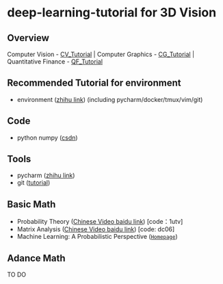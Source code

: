 # deep-learning-tutorial for 3D Vision

## Overview
Computer Vision - [CV_Tutorial](topics/CV_Tutorial.md) | Computer Graphics - [CG_Tutorial](topics/CG_Tutorial.md)
| Quantitative Finance - [QF_Tutorial](topics/QF_Tutorial.md)

## Recommended Tutorial for environment
* environment ([zhihu link](https://zhuanlan.zhihu.com/p/112360461)) (including pycharm/docker/tmux/vim/git)

## Code
* python numpy ([csdn](https://blog.csdn.net/minione_2016/article/details/53261273))

## Tools
* pycharm ([zhihu link](https://www.zhihu.com/question/37787004/answer/1617330194))
* git ([tutorial](https://gitbook.tw/))

## Basic Math
* Probability Theory ([Chinese Video baidu link](https://pan.baidu.com/s/1zJvBAPasK1RiHiZ0zJ81JA)) [code：1utv]
* Matrix Analysis ([Chinese Video baidu link](https://pan.baidu.com/s/1Ey6OhReEATLz7oAcPI2_zg)) [code: dc06]
* Machine Learning: A Probabilistic Perspective ([`Homepage`](https://www.cs.ubc.ca/~murphyk/MLbook/))

## Adance Math
TO DO


